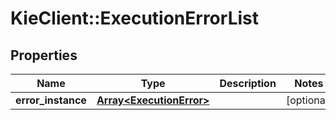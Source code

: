 # KieClient::ExecutionErrorList

## Properties
Name | Type | Description | Notes
------------ | ------------- | ------------- | -------------
**error_instance** | [**Array&lt;ExecutionError&gt;**](ExecutionError.md) |  | [optional] 


